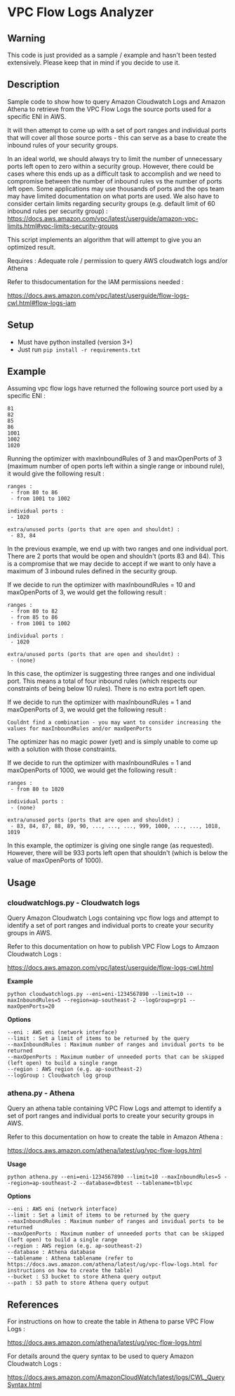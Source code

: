 # VPC Flow Logs Analyzer

## Warning
This code is just provided as a sample / example and hasn't been tested extensively. Please keep that in mind if you decide to use it.

## Description

Sample code to show how to query Amazon Cloudwatch Logs and Amazon Athena to retrieve from the VPC Flow Logs the source ports used for a specific ENI in AWS.

It will then attempt to come up with a set of port ranges and individual ports that will cover all those source ports - this can serve as a base to create the inbound rules of  your security groups. 

In an ideal world, we should always try to limit the number of unnecessary ports left open to zero within a security group. However, there could be cases where this ends up as a difficult task to accomplish and we need to compromise between the number of inbound rules vs the number of ports left open. Some applications may use thousands of ports and the ops team may have limited documentation on what ports are used. We also have to consider certain limits regarding security groups (e.g. default limit of 60 inbound rules per security group) : https://docs.aws.amazon.com/vpc/latest/userguide/amazon-vpc-limits.html#vpc-limits-security-groups

This script implements an algorithm that will attempt to give you an optimized result.

Requires : Adequate role / permission to query AWS cloudwatch logs and/or Athena

Refer to thisdocumentation for the IAM permissions needed :

https://docs.aws.amazon.com/vpc/latest/userguide/flow-logs-cwl.html#flow-logs-iam

## Setup

- Must have python installed (version 3+)
- Just run `pip install -r requirements.txt`

## Example

Assuming vpc flow logs have returned the following source port used by a specific ENI : 

```80
81
82
85
86
1001
1002
1020
```

Running the optimizer with maxInboundRules of 3 and maxOpenPorts of 3 (maximum number of open ports left within a single range or inbound rule), it would give the following result :

```
ranges : 
 - from 80 to 86
 - from 1001 to 1002
 
individual ports : 
 - 1020
 
extra/unused ports (ports that are open and shouldnt) :
 - 83, 84
```

In the previous example, we end up with two ranges and one individual port. There are 2 ports that would be open and shouldn't (ports 83 and 84). This is a compromise that we may decide to accept if we want to only have a maximum of 3 inbound rules defined in the security group. 

If we decide to run the optimizer with maxInboundRules = 10 and maxOpenPorts of 3, we would get the following result : 

```
ranges : 
 - from 80 to 82
 - from 85 to 86
 - from 1001 to 1002
 
individual ports : 
 - 1020
 
extra/unused ports (ports that are open and shouldnt) :
 - (none)
```

In this case, the optimizer is suggesting three ranges and one individual port. This means a total of four inbound rules (which respects our constraints of being below 10 rules). There is no extra port left open. 

If we decide to run the optimizer with maxInboundRules = 1  and maxOpenPorts of 3, we would get the following result : 

```
Couldnt find a combination - you may want to consider increasing the values for maxInboundRules and/or maxOpenPorts
```

The optimizer has no magic power (yet) and is simply unable to come up with a solution with those constraints.

If we decide to run the optimizer with maxInboundRules = 1  and maxOpenPorts of 1000, we would get the following result : 


```
ranges : 
 - from 80 to 1020
 
individual ports : 
 - (none)
 
extra/unused ports (ports that are open and shouldnt) :
 - 83, 84, 87, 88, 89, 90, ..., ..., ..., 999, 1000, ..., ..., 1018, 1019
```

In this example, the optimizer is giving one single range (as requested). However, there will be 933 ports left open that shouldn't (which is below the value of maxOpenPorts of 1000). 

## Usage 

### cloudwatchlogs.py - Cloudwatch logs

Query Amazon Cloudwatch Logs containing vpc flow logs and attempt to identify a set of port ranges and individual ports to create your security groups in AWS.

Refer to this documentation on how to publish VPC Flow Logs to Amzaon Cloudwatch Logs : 

https://docs.aws.amazon.com/vpc/latest/userguide/flow-logs-cwl.html

**Example**
```
python cloudwatchlogs.py --eni=eni-1234567890 --limit=10 --maxInboundRules=5 --region=ap-southeast-2 --logGroup=grp1 --maxOpenPorts=20
```

**Options**
```
--eni : AWS eni (network interface)
--limit : Set a limit of items to be returned by the query
--maxInboundRules : Maximum number of ranges and invidual ports to be returned
--maxOpenPorts : Maximum number of unneeded ports that can be skipped (left open) to build a single range
--region : AWS region (e.g. ap-southeast-2)
--logGroup : Cloudwatch log group
```

### athena.py - Athena

Query an athena table containing VPC Flow Logs and attempt to identify a set of port ranges and individual ports to create your security groups in AWS.

Refer to this documentation on how to create the table in Amazon Athena :

https://docs.aws.amazon.com/athena/latest/ug/vpc-flow-logs.html 

**Usage**
```
python athena.py --eni=eni-1234567890 --limit=10 --maxInboundRules=5 --region=ap-southeast-2 --database=dbtest --tablename=tblvpc
```

**Options**
```
--eni : AWS eni (network interface)
--limit : Set a limit of items to be returned by the query
--maxInboundRules : Maximum number of ranges and invidual ports to be returned
--maxOpenPorts : Maximum number of unneeded ports that can be skipped (left open) to build a single range
--region : AWS region (e.g. ap-southeast-2)
--database : Athena database
--tablename : Athena tablename (refer to https://docs.aws.amazon.com/athena/latest/ug/vpc-flow-logs.html for instructions on how to create the table)
--bucket : S3 bucket to store Athena query output
--path : S3 path to store Athena query output
```

## References

For instructions on how to create the table in Athena to parse VPC Flow Logs :

https://docs.aws.amazon.com/athena/latest/ug/vpc-flow-logs.html 

For details around the query syntax to be used to query Amazon Cloudwatch Logs : 

https://docs.aws.amazon.com/AmazonCloudWatch/latest/logs/CWL_QuerySyntax.html
